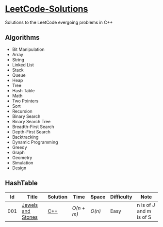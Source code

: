 # [LeetCode-Solutions](https://leetcode.com/problemset/algorithms/)

Solutions to the LeetCode evergoing problems in C++

## Algorithms
* Bit Manipulation
* Array
* String
* Linked List
* Stack
* Queue
* Heap
* Tree
* Hash Table
* Math
* Two Pointers
* Sort
* Recursion
* Binary Search
* Binary Search Tree
* Breadth-First Search
* Depth-First Search
* Backtracking
* Dynamic Programming
* Greedy
* Graph
* Geometry
* Simulation
* Design

## HashTable


|  Id  | Title           |  Solution       |  Time           | Space           | Difficulty    | Note|
|-----|---------------- | --------------- | --------------- | --------------- | ------------- |--------------|
|001| [Jewels and Stones](./Algorithms/HashTable/JewelsAndStones.cpp)      | [C++](./Algorithms/HashTable/JewelsAndStones.cpp)  | _O(n + m)_         | _O(n)_          | Easy         | n is of J and m is of S |